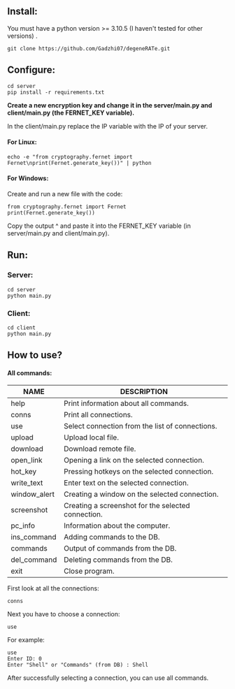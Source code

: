 ## Install:

You must have a python version >= 3.10.5 (I haven't tested for other versions) .

```
git clone https://github.com/Gadzhi07/degeneRATe.git
```

## Configure:

```
cd server
pip install -r requirements.txt
```

**Create a new encryption key and change it in the server/main.py and client/main.py (the FERNET_KEY variable).**

In the client/main.py replace the IP variable with the IP of your server.

#### **For Linux:**

```
echo -e "from cryptography.fernet import Fernet\nprint(Fernet.generate_key())" | python
```

#### **For Windows:**

Create and run a new file with the code:

```
from cryptography.fernet import Fernet
print(Fernet.generate_key())
```

Copy the output ^ and paste it into the FERNET_KEY variable (in server/main.py and client/main.py).

## Run:

### Server:

```
cd server
python main.py
```

### Client:

```
cd client
python main.py
```

## How to use?

#### All commands:

| NAME         | DESCRIPTION                                         |
|--------------|-----------------------------------------------------|
| help         | Print information about all commands.               |
| conns        | Print all connections.                              |
| use          | Select connection from the list of connections.     |
| upload       | Upload local file.                                  |
| download     | Download remote file.                               |
| open_link    | Opening a link on the selected connection.          |
| hot_key      | Pressing hotkeys on the selected connection.        |
| write_text   | Enter text on the selected connection.              |
| window_alert | Creating a window on the selected connection.       |
| screenshot   | Creating a screenshot for the selected connection.  |
| pc_info      | Information about the computer.                     |
| ins_command  | Adding commands to the DB.                          |
| commands     | Output of commands from the DB.                     |
| del_command  | Deleting commands from the DB.                      |
| exit         | Close program.                                      |

First look at all the connections:

`conns`

Next you have to choose a connection:

`use`

For example:
```
use
Enter ID: 0
Enter "Shell" or "Commands" (from DB) : Shell
```

After successfully selecting a connection, you can use all commands.